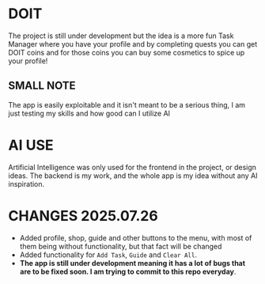 # DOIT
The project is still under development but the idea is a more fun Task Manager where you have your profile and by completing quests you can get DOIT coins and for those coins you can buy some cosmetics to spice up your profile!

## SMALL NOTE
The app is easily exploitable and it isn't meant to be a serious thing, I am just testing my skills and how good can I utilize AI

# AI USE
Artificial Intelligence was only used for the frontend in the project, or design ideas. The backend is my work, and the whole app is my idea without any AI inspiration.

# CHANGES 2025.07.26
- Added profile, shop, guide and other buttons to the menu, with most of them being without functionality, but that fact will be changed
- Added functionality for `Add Task`, `Guide` and `Clear All`.
- **The app is still under development meaning it has a lot of bugs that are to be fixed soon. I am trying to commit to this repo everyday**.
